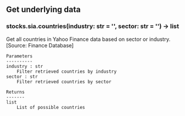 ## Get underlying data 
### stocks.sia.countries(industry: str = '', sector: str = '') -> list

Get all countries in Yahoo Finance data based on sector or industry. [Source: Finance Database]

    Parameters
    ----------
    industry : str
        Filter retrieved countries by industry
    sector : str
        Filter retrieved countries by sector

    Returns
    -------
    list
        List of possible countries
